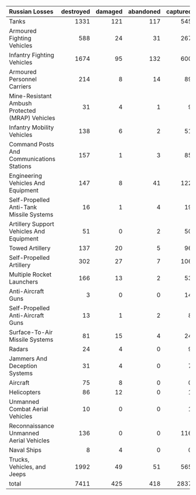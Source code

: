 | Russian Losses                                   |   destroyed |   damaged |   abandoned |   captured |   total |
|:-------------------------------------------------|------------:|----------:|------------:|-----------:|--------:|
| Tanks                                            |        1331 |       121 |         117 |        545 |    2114 |
| Armoured Fighting Vehicles                       |         588 |        24 |          31 |        267 |     910 |
| Infantry Fighting Vehicles                       |        1674 |        95 |         132 |        600 |    2501 |
| Armoured Personnel Carriers                      |         214 |         8 |          14 |         89 |     325 |
| Mine-Resistant Ambush Protected  (MRAP) Vehicles |          31 |         4 |           1 |          9 |      45 |
| Infantry Mobility Vehicles                       |         138 |         6 |           2 |         51 |     197 |
| Command Posts And Communications Stations        |         157 |         1 |           3 |         85 |     246 |
| Engineering Vehicles And Equipment               |         147 |         8 |          41 |        122 |     318 |
| Self-Propelled Anti-Tank Missile Systems         |          16 |         1 |           4 |         19 |      40 |
| Artillery Support Vehicles And Equipment         |          51 |         0 |           2 |         50 |     103 |
| Towed Artillery                                  |         137 |        20 |           5 |         96 |     258 |
| Self-Propelled Artillery                         |         302 |        27 |           7 |        106 |     442 |
| Multiple Rocket Launchers                        |         166 |        13 |           2 |         53 |     234 |
| Anti-Aircraft Guns                               |           3 |         0 |           0 |         14 |      17 |
| Self-Propelled Anti-Aircraft Guns                |          13 |         1 |           2 |          8 |      24 |
| Surface-To-Air Missile Systems                   |          81 |        15 |           4 |         24 |     124 |
| Radars                                           |          24 |         4 |           0 |          9 |      37 |
| Jammers And Deception Systems                    |          31 |         4 |           0 |          7 |      42 |
| Aircraft                                         |          75 |         8 |           0 |          0 |      83 |
| Helicopters                                      |          86 |        12 |           0 |          1 |      99 |
| Unmanned Combat Aerial Vehicles                  |          10 |         0 |           0 |          1 |      11 |
| Reconnaissance Unmanned Aerial Vehicles          |         136 |         0 |           0 |        116 |     252 |
| Naval Ships                                      |           8 |         4 |           0 |          0 |      12 |
| Trucks, Vehicles, and Jeeps                      |        1992 |        49 |          51 |        565 |    2657 |
| total                                            |        7411 |       425 |         418 |       2837 |   11091 |